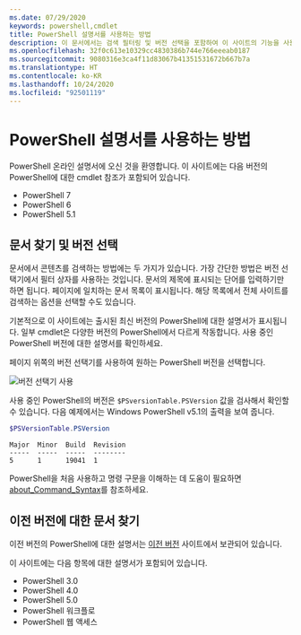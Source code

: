 ```yaml
---
ms.date: 07/29/2020
keywords: powershell,cmdlet
title: PowerShell 설명서를 사용하는 방법
description: 이 문서에서는 검색 필터링 및 버전 선택을 포함하여 이 사이트의 기능을 사용하는 방법을 설명합니다.
ms.openlocfilehash: 32f0c613e10329cc4830386b744e766eeeab0187
ms.sourcegitcommit: 9080316e3ca4f11d83067b41351531672b667b7a
ms.translationtype: HT
ms.contentlocale: ko-KR
ms.lasthandoff: 10/24/2020
ms.locfileid: "92501119"
---
```

# <a name="how-to-use-the-powershell-documentation"></a>PowerShell 설명서를 사용하는 방법

PowerShell 온라인 설명서에 오신 것을 환영합니다. 이 사이트에는 다음 버전의 PowerShell에 대한 cmdlet 참조가 포함되어 있습니다.

- PowerShell 7
- PowerShell 6
- PowerShell 5.1

## <a name="finding-articles-and-selecting-a-version"></a>문서 찾기 및 버전 선택

문서에서 콘텐츠를 검색하는 방법에는 두 가지가 있습니다. 가장 간단한 방법은 버전 선택기에서 필터 상자를 사용하는 것입니다. 문서의 제목에 표시되는 단어를 입력하기만 하면 됩니다. 페이지에 일치하는 문서 목록이 표시됩니다. 해당 목록에서 전체 사이트를 검색하는 옵션을 선택할 수도 있습니다.

기본적으로 이 사이트에는 출시된 최신 버전의 PowerShell에 대한 설명서가 표시됩니다. 일부 cmdlet은 다양한 버전의 PowerShell에서 다르게 작동합니다. 사용 중인 PowerShell 버전에 대한 설명서를 확인하세요.

페이지 위쪽의 버전 선택기를 사용하여 원하는 PowerShell 버전을 선택합니다.

![버전 선택기 사용](media/how-to-use-docs/version-search.gif)

사용 중인 PowerShell의 버전은 `$PSversionTable.PSVersion` 값을 검사해서 확인할 수 있습니다. 다음 예제에서는 Windows PowerShell v5.1의 출력을 보여 줍니다.

```powershell
$PSVersionTable.PSVersion
```

```Output
Major  Minor  Build  Revision
-----  -----  -----  --------
5      1      19041  1
```

PowerShell을 처음 사용하고 명령 구문을 이해하는 데 도움이 필요하면 [about_Command_Syntax](/powershell/module/microsoft.powershell.core/about/about_command_syntax)를 참조하세요.

## <a name="finding-articles-for-previous-versions"></a>이전 버전에 대한 문서 찾기

이전 버전의 PowerShell에 대한 설명서는 [이전 버전](https://aka.ms/PSLegacyDocs) 사이트에서 보관되어 있습니다.

이 사이트에는 다음 항목에 대한 설명서가 포함되어 있습니다.

- PowerShell 3.0
- PowerShell 4.0
- PowerShell 5.0
- PowerShell 워크플로
- PowerShell 웹 액세스

